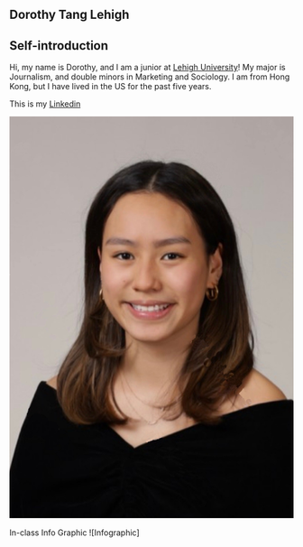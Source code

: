 ## Dorothy Tang Lehigh

## Self-introduction

Hi, my name is Dorothy, and I am a junior at [Lehigh University](https://www2.lehigh.edu/)! My major is Journalism, and double minors in Marketing and Sociology. I am from Hong Kong, but I have lived in the US for the past five years. 

This is my [Linkedin](www.linkedin.com/in/dorothy-tang-ba5b34297)

![Profilepicture](https://github.com/dot227/dot227.github.io/blob/main/Dorothy%20Tang%20Headshot.jpeg?raw=true)

In-class Info Graphic 
![Infographic]
